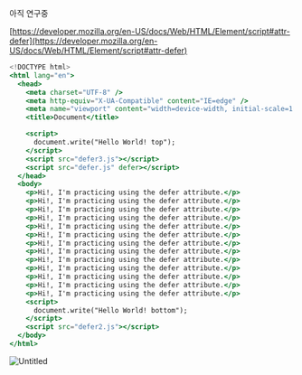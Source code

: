 아직 연구중

[https://developer.mozilla.org/en-US/docs/Web/HTML/Element/script#attr-defer](https://developer.mozilla.org/en-US/docs/Web/HTML/Element/script#attr-defer)

```jsx
<!DOCTYPE html>
<html lang="en">
  <head>
    <meta charset="UTF-8" />
    <meta http-equiv="X-UA-Compatible" content="IE=edge" />
    <meta name="viewport" content="width=device-width, initial-scale=1.0" />
    <title>Document</title>

    <script>
      document.write("Hello World! top");
    </script>
    <script src="defer3.js"></script>
    <script src="defer.js" defer></script>
  </head>
  <body>
    <p>Hi!, I'm practicing using the defer attribute.</p>
    <p>Hi!, I'm practicing using the defer attribute.</p>
    <p>Hi!, I'm practicing using the defer attribute.</p>
    <p>Hi!, I'm practicing using the defer attribute.</p>
    <p>Hi!, I'm practicing using the defer attribute.</p>
    <p>Hi!, I'm practicing using the defer attribute.</p>
    <p>Hi!, I'm practicing using the defer attribute.</p>
    <p>Hi!, I'm practicing using the defer attribute.</p>
    <p>Hi!, I'm practicing using the defer attribute.</p>
    <p>Hi!, I'm practicing using the defer attribute.</p>
    <p>Hi!, I'm practicing using the defer attribute.</p>
    <p>Hi!, I'm practicing using the defer attribute.</p>
    <p>Hi!, I'm practicing using the defer attribute.</p>
    <script>
      document.write("Hello World! bottom");
    </script>
    <script src="defer2.js"></script>
  </body>
</html>
```
![Untitled](https://s3-us-west-2.amazonaws.com/secure.notion-static.com/237624dd-fe5f-408b-b575-e33305b4947f/Untitled.png)
